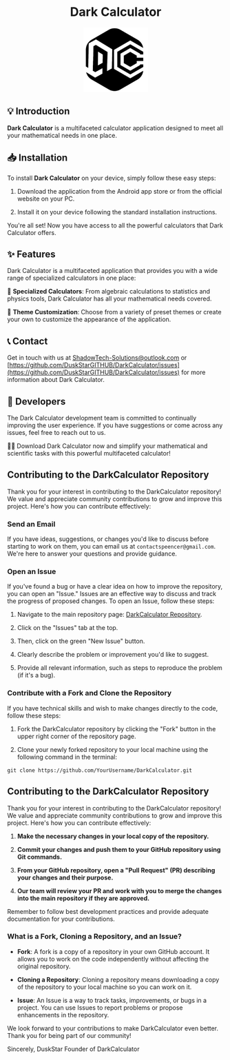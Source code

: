 <div align="center">
  <h1>Dark Calculator</h1>
</div>

<div align="center">
  <img src="GITHUB/logo-darkcalculator.png" width="150">
</div>

## 💡 Introduction

**Dark Calculator** is a multifaceted calculator application designed to meet all your mathematical needs in one place.

## 📥 Installation

To install **Dark Calculator** on your device, simply follow these easy steps:

1. Download the application from the Android app store or from the official website on your PC.

2. Install it on your device following the standard installation instructions.

You're all set! Now you have access to all the powerful calculators that Dark Calculator offers.

## ✨ Features

Dark Calculator is a multifaceted application that provides you with a wide range of specialized calculators in one place:

🧮 **Specialized Calculators**: From algebraic calculations to statistics and physics tools, Dark Calculator has all your mathematical needs covered.

🎨 **Theme Customization**: Choose from a variety of preset themes or create your own to customize the appearance of the application.

## 📞 Contact

Get in touch with us at [ShadowTech-Solutions@outlook.com](mailto:ShadowTech-Solutions@outlook.com) or [https://github.com/DuskStarGITHUB/DarkCalculator/issues](https://github.com/DuskStarGITHUB/DarkCalculator/issues) for more information about Dark Calculator.

## 👤 Developers

The Dark Calculator development team is committed to continually improving the user experience. If you have suggestions or come across any issues, feel free to reach out to us.

💫🧮 Download Dark Calculator now and simplify your mathematical and scientific tasks with this powerful multifaceted calculator!

## Contributing to the DarkCalculator Repository

Thank you for your interest in contributing to the DarkCalculator repository! We value and appreciate community contributions to grow and improve this project. Here's how you can contribute effectively:

### Send an Email

If you have ideas, suggestions, or changes you'd like to discuss before starting to work on them, you can email us at `contactspeencer@gmail.com`. We're here to answer your questions and provide guidance.

### Open an Issue

If you've found a bug or have a clear idea on how to improve the repository, you can open an "Issue." Issues are an effective way to discuss and track the progress of proposed changes. To open an Issue, follow these steps:

1. Navigate to the main repository page: [DarkCalculator Repository](https://github.com/DuskStarGITHUB/DarkCalculator).

2. Click on the "Issues" tab at the top.

3. Then, click on the green "New Issue" button.

4. Clearly describe the problem or improvement you'd like to suggest.

5. Provide all relevant information, such as steps to reproduce the problem (if it's a bug).

### Contribute with a Fork and Clone the Repository

If you have technical skills and wish to make changes directly to the code, follow these steps:

1. Fork the DarkCalculator repository by clicking the "Fork" button in the upper right corner of the repository page.

2. Clone your newly forked repository to your local machine using the following command in the terminal:

```shell
git clone https://github.com/YourUsername/DarkCalculator.git
```

## Contributing to the DarkCalculator Repository

Thank you for your interest in contributing to the DarkCalculator repository! We value and appreciate community contributions to grow and improve this project. Here's how you can contribute effectively:

1. **Make the necessary changes in your local copy of the repository.**

2. **Commit your changes and push them to your GitHub repository using Git commands.**

3. **From your GitHub repository, open a "Pull Request" (PR) describing your changes and their purpose.**

4. **Our team will review your PR and work with you to merge the changes into the main repository if they are approved.**

Remember to follow best development practices and provide adequate documentation for your contributions.

### What is a Fork, Cloning a Repository, and an Issue?

- **Fork**: A fork is a copy of a repository in your own GitHub account. It allows you to work on the code independently without affecting the original repository.

- **Cloning a Repository**: Cloning a repository means downloading a copy of the repository to your local machine so you can work on it.

- **Issue**: An Issue is a way to track tasks, improvements, or bugs in a project. You can use Issues to report problems or propose enhancements in the repository.

We look forward to your contributions to make DarkCalculator even better. Thank you for being part of our community!

Sincerely,
DuskStar
Founder of DarkCalculator
